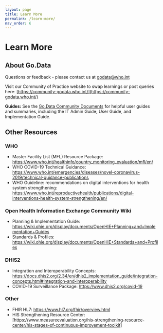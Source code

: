 ```yaml
---
layout: page
title: Learn More
permalink: /learn-more/
nav_order: 6
---
```


# Learn More
## About Go.Data
Questions or feedback - please contact us at [godata@who.int](mailto://godata@who.int)

Visit our Community of Practice website to swap learnings or post queries here: [https://community-godata.who.int/](https://community-godata.who.int/)

**Guides:** See the [Go.Data Community Documents](https://community-godata.who.int/page/documents) for helpful user guides and summaries, including the IT Admin Guide, User Guide, and Implementation Guide. 

## Other Resources
### WHO 
- Master Facility List (MFL) Resource Package: https://www.who.int/healthinfo/country_monitoring_evaluation/mfl/en/
- WHO COVID-19 Technical Guidance: https://www.who.int/emergencies/diseases/novel-coronavirus-2019/technical-guidance-publications
- WHO Guideline: recommendations on digital interventions for health system strengthening: https://www.who.int/reproductivehealth/publications/digital-interventions-health-system-strengthening/en/

### Open Health Information Exchange Community Wiki
- Planning & Implementation Guide: https://wiki.ohie.org/display/documents/OpenHIE+Planning+and+Implementation+Guides
- Standards & Profiles: https://wiki.ohie.org/display/documents/OpenHIE+Standards+and+Profiles

### DHIS2
- Integration and Interoperability Concepts: https://docs.dhis2.org/2.34/en/dhis2_implementation_guide/integration-concepts.html#integration-and-interoperability
- COVID-19 Surveillance Package: https://www.dhis2.org/covid-19

### Other
- FHIR HL7: https://www.hl7.org/fhir/overview.html
- HIS Strengthening Resource Center: [https://www.measureevaluation.org/his-strengthening-resource-center/his-stages-of-continuous-improvement-toolkit]
